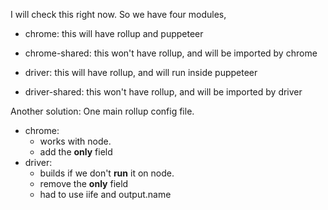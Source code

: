 I will check this right now. So we have four modules,

- chrome: this will have rollup and puppeteer
- chrome-shared: this won't have rollup, and will be imported by chrome

- driver: this will have rollup, and will run inside puppeteer
- driver-shared: this won't have rollup, and will be imported by driver

Another solution:
One main rollup config file.
- chrome: 
    - works with node.
    - add the **only** field
- driver:
    - builds if we don't **run** it on node.
    - remove the **only** field
    - had to use iife and output.name